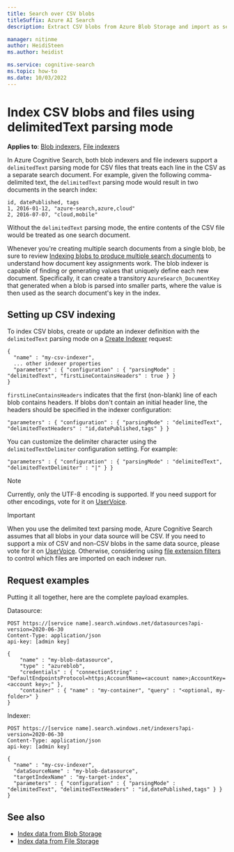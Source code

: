 ```yaml
---
title: Search over CSV blobs 
titleSuffix: Azure AI Search
description: Extract CSV blobs from Azure Blob Storage and import as search documents into Azure Cognitive Search using the delimitedText parsing mode.

manager: nitinme
author: HeidiSteen 
ms.author: heidist

ms.service: cognitive-search
ms.topic: how-to
ms.date: 10/03/2022
---
```


# Index CSV blobs and files using delimitedText parsing mode

**Applies to**: [Blob indexers](search-howto-indexing-azure-blob-storage.md), [File indexers](search-file-storage-integration.md)

In Azure Cognitive Search, both blob indexers and file indexers support a `delimitedText` parsing mode for CSV files that treats each line in the CSV as a separate search document. For example, given the following comma-delimited text, the `delimitedText` parsing mode would result in two documents in the search index: 

```text
id, datePublished, tags
1, 2016-01-12, "azure-search,azure,cloud"
2, 2016-07-07, "cloud,mobile"
```

Without the `delimitedText` parsing mode, the entire contents of the CSV file would be treated as one search document.

Whenever you're creating multiple search documents from a single blob, be sure to review [Indexing blobs to produce multiple search documents](search-howto-index-one-to-many-blobs.md) to understand how document key assignments work. The blob indexer is capable of finding or generating values that uniquely define each new document. Specifically, it can create a transitory `AzureSearch_DocumentKey` that generated when a blob is parsed into smaller parts, where the value is then used as the search document's key in the index.

## Setting up CSV indexing

To index CSV blobs, create or update an indexer definition with the `delimitedText` parsing mode on a [Create Indexer](/rest/api/searchservice/create-indexer) request:

```http
{
  "name" : "my-csv-indexer",
  ... other indexer properties
  "parameters" : { "configuration" : { "parsingMode" : "delimitedText", "firstLineContainsHeaders" : true } }
}
```

`firstLineContainsHeaders` indicates that the first (non-blank) line of each blob contains headers.
If blobs don't contain an initial header line, the headers should be specified in the indexer configuration: 

```http
"parameters" : { "configuration" : { "parsingMode" : "delimitedText", "delimitedTextHeaders" : "id,datePublished,tags" } } 
```

You can customize the delimiter character using the `delimitedTextDelimiter` configuration setting. For example:

```http
"parameters" : { "configuration" : { "parsingMode" : "delimitedText", "delimitedTextDelimiter" : "|" } }
```

> [!NOTE]
> Currently, only the UTF-8 encoding is supported. If you need support for other encodings, vote for it on [UserVoice](https://feedback.azure.com/d365community/forum/9325d19e-0225-ec11-b6e6-000d3a4f07b8).

> [!IMPORTANT]
> When you use the delimited text parsing mode, Azure Cognitive Search assumes that all blobs in your data source will be CSV. If you need to support a mix of CSV and non-CSV blobs in the same data source, please vote for it on [UserVoice](https://feedback.azure.com/d365community/forum/9325d19e-0225-ec11-b6e6-000d3a4f07b8). Otherwise, considering using [file extension filters](search-blob-storage-integration.md#controlling-which-blobs-are-indexed) to control which files are imported on each indexer run.
>

## Request examples

Putting it all together, here are the complete payload examples. 

Datasource: 

```http
POST https://[service name].search.windows.net/datasources?api-version=2020-06-30
Content-Type: application/json
api-key: [admin key]

{
    "name" : "my-blob-datasource",
    "type" : "azureblob",
    "credentials" : { "connectionString" : "DefaultEndpointsProtocol=https;AccountName=<account name>;AccountKey=<account key>;" },
    "container" : { "name" : "my-container", "query" : "<optional, my-folder>" }
}   
```

Indexer:

```http
POST https://[service name].search.windows.net/indexers?api-version=2020-06-30
Content-Type: application/json
api-key: [admin key]

{
  "name" : "my-csv-indexer",
  "dataSourceName" : "my-blob-datasource",
  "targetIndexName" : "my-target-index",
  "parameters" : { "configuration" : { "parsingMode" : "delimitedText", "delimitedTextHeaders" : "id,datePublished,tags" } }
}
```

## See also

+ [Index data from Blob Storage](search-howto-indexing-azure-blob-storage.md)
+ [Index data from File Storage](search-file-storage-integration.md)
